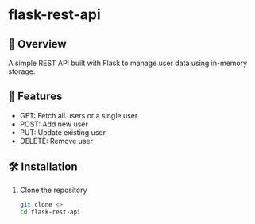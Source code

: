 # flask-rest-api

## 📌 Overview
A simple REST API built with Flask to manage user data using in-memory storage.

## 🚀 Features
- GET: Fetch all users or a single user
- POST: Add new user
- PUT: Update existing user
- DELETE: Remove user

## 🛠 Installation
1. Clone the repository
   ```bash
   git clone <>
   cd flask-rest-api
